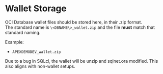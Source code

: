 # Wallet Storage
OCI Database wallet files should be stored here, in their .zip format.  
The standard name is `\<DBNAME\>_wallet.zip` and the file **must** match that standard naming.

Example:
* `APEXDEMODEV_wallet.zip`

Due to a bug in SQLcl, the wallet will be unzip and sqlnet.ora modified.  This also aligns with non-wallet setups.